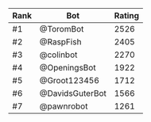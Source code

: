 Rank|Bot|Rating
---|---|---
#1|@ToromBot|2526
#2|@RaspFish|2405
#3|@colinbot|2270
#4|@OpeningsBot|1922
#5|@Groot123456|1712
#6|@DavidsGuterBot|1566
#7|@pawnrobot|1261

